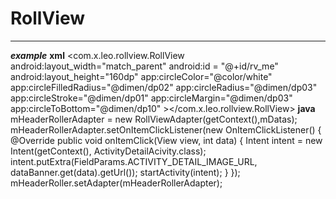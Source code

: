# RollView
---
***example***
**xml**
    <com.x.leo.rollview.RollView
                android:layout_width="match_parent"
                android:id = "@+id/rv_me"
                android:layout_height="160dp"
                app:circleColor="@color/white"
                app:circleFilledRadius="@dimen/dp02"
                app:circleRadius="@dimen/dp03"
                app:circleStroke="@dimen/dp01"
                app:circleMargin="@dimen/dp03"
                app:circleToBottom="@dimen/dp10"
                ></com.x.leo.rollview.RollView>
**java**
    mHeaderRollerAdapter = new RollViewAdapter(getContext(),mDatas);
            mHeaderRollerAdapter.setOnItemClickListener(new OnItemClickListener() {
                @Override
                public void onItemClick(View view, int data) {
                    Intent intent = new Intent(getContext(), ActivityDetailAcivity.class);
                    intent.putExtra(FieldParams.ACTIVITY_DETAIL_IMAGE_URL, dataBanner.get(data).getUrl());
                    startActivity(intent);
                }
            });
    mHeaderRoller.setAdapter(mHeaderRollerAdapter);

